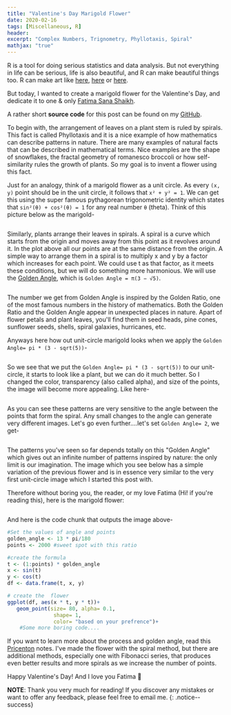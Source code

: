 ```yaml
---
title: "Valentine's Day Marigold Flower"
date: 2020-02-16
tags: [Miscellaneous, R]
header:
excerpt: "Complex Numbers, Trignometry, Phyllotaxis, Spiral"
mathjax: "true"
---
```

R is a tool for doing serious statistics and data analysis. But not everything in life can be serious, life is also beautiful, and R can make beautiful things too. R can make art like [here](https://toadhanks.github.io/julia/), [here](https://toadhanks.github.io/barnsleysFern/) or [here](https://toadhanks.github.io/mandelbrot/). 

But today, I wanted to create a marigold flower for the Valentine's Day, and dedicate it to one & only [Fatima Sana Shaikh](https://www.instagram.com/fatimasanashaikh/?hl=en).

A rather short **source code** for this post can be found on my [GitHub](https://github.com/ToadHanks/marigold-phyllotaxis_R).

To begin with, the arrangement of leaves on a plant stem is ruled by spirals. This fact is called Phyllotaxis and it is a nice example of how mathematics can describe patterns in nature. There are many examples of natural facts that can be described in mathematical terms. Nice examples are the shape of snowflakes, the fractal geometry of romanesco broccoli or how self-similarity rules the growth of plants. So my goal is to invent a flower using this fact. 

Just for an analogy, think of a marigold flower as a unit circle. As every `(x, y)` point should be in the unit circle, it follows that `x² + y² = 1`. We can get this using the super famous pythagorean trigonometric identity which states that `sin²(θ) + cos²(θ) = 1` for any real number `θ` (theta). Think of this picture below as the marigold-

   <img src="{{ site.url }}{{ site.baseurl }}/images/marigold/circle.png" alt="">

Similarly, plants arrange their leaves in spirals. A spiral is a curve which starts from the origin and moves away from this point as it revolves around it. In the plot above all our points are at the same distance from the origin. A simple way to arrange them in a spiral is to multiply x and y by a factor which increases for each point. We could use t as that factor, as it meets these conditions, but we will do something more harmonious. We will use the [Golden Angle](https://en.wikipedia.org/wiki/Golden_angle), which is 
`Golden Angle = π(3 − √5)`.

   <img src="{{ site.url }}{{ site.baseurl }}/images/marigold/Golden_Angle.png" alt="">

The number we get from Golden Angle is inspired by the Golden Ratio, one of the most famous numbers in the history of mathematics. Both the Golden Ratio and the Golden Angle appear in unexpected places in nature. Apart of flower petals and plant leaves, you'll find them in seed heads, pine cones, sunflower seeds, shells, spiral galaxies, hurricanes, etc.

Anyways here how out unit-circle marigold looks when we apply the `Golden Angle= pi * (3 - sqrt(5))`-

   <img src="{{ site.url }}{{ site.baseurl }}/images/marigold/spiral.png" alt="">

So we see that we put the `Golden Angle= pi * (3 - sqrt(5))` to our unit-circle, it starts to look like a plant, but we can do it much better. So I changed the color, transparency (also called alpha), and size of the points, the image will become more appealing. Like here-

   <img src="{{ site.url }}{{ site.baseurl }}/images/marigold/spiral_gold.png" alt="">

As you can see these patterns are very sensitive to the angle between the points that form the spiral. Any small changes to the angle can generate very different images. Let's go even further....let's set `Golden Angle= 2`, we get-

   <img src="{{ site.url }}{{ site.baseurl }}/images/marigold/angled_spiral.png" alt="">

The patterns you've seen so far depends totally on this "Golden Angle" which gives out an infinite number of patterns inspired by nature: the only limit is our imagination. The image which you see below has a simple variation of the previous flower and is in essence very similar to the very first unit-circle image which I started this post with.

Therefore without boring you, the reader, or my love Fatima (Hi! if you're reading this), here is the marigold flower:

   <img src="{{ site.url }}{{ site.baseurl }}/images/marigold/Phyllotaxis_fatima.png" alt="">

And here is the code chunk that outputs the image above-

```r
#Set the values of angle and points
golden_angle <- 13 * pi/180
points <- 2000 #sweet spot with this ratio

#create the formula
t <- (1:points) * golden_angle
x <- sin(t)
y <- cos(t)
df <- data.frame(t, x, y)

# create the  flower
ggplot(df, aes(x * t, y * t))+ 
   geom_point(size= 80, alpha= 0.1, 
               shape= 1, 
               color= "based on your prefrence")+
    #Some more boring code....             
```

If you want to learn more about the process and golden angle, read this [Pricenton](https://www.princeton.edu/~akosmrlj/MAE545_S2017/lecture12_slides.pdf) notes. I've made the flower with the spiral method, but there are additional methods, especially one with Fibonacci series, that produces even better results and more spirals as we increase the number of points.

Happy Valentine's Day! And I love you Fatima 💖

**NOTE**: Thank you very much for reading! If you discover any mistakes or want to offer any feedback, please feel free to email me.
{: .notice--success}
